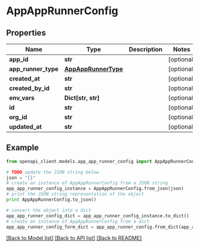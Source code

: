 # AppAppRunnerConfig


## Properties

Name | Type | Description | Notes
------------ | ------------- | ------------- | -------------
**app_id** | **str** |  | [optional] 
**app_runner_type** | [**AppAppRunnerType**](AppAppRunnerType.md) |  | [optional] 
**created_at** | **str** |  | [optional] 
**created_by_id** | **str** |  | [optional] 
**env_vars** | **Dict[str, str]** |  | [optional] 
**id** | **str** |  | [optional] 
**org_id** | **str** |  | [optional] 
**updated_at** | **str** |  | [optional] 

## Example

```python
from openapi_client.models.app_app_runner_config import AppAppRunnerConfig

# TODO update the JSON string below
json = "{}"
# create an instance of AppAppRunnerConfig from a JSON string
app_app_runner_config_instance = AppAppRunnerConfig.from_json(json)
# print the JSON string representation of the object
print AppAppRunnerConfig.to_json()

# convert the object into a dict
app_app_runner_config_dict = app_app_runner_config_instance.to_dict()
# create an instance of AppAppRunnerConfig from a dict
app_app_runner_config_form_dict = app_app_runner_config.from_dict(app_app_runner_config_dict)
```
[[Back to Model list]](../README.md#documentation-for-models) [[Back to API list]](../README.md#documentation-for-api-endpoints) [[Back to README]](../README.md)


